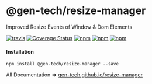 # @gen-tech/resize-manager
Improved Resize Events of Window & Dom Elements

[![travis](https://travis-ci.org/gen-tech/resize-manager.svg)](https://travis-ci.org/gen-tech/resize-manager)
[![Coverage Status](https://coveralls.io/repos/github/gen-tech/resize-manager/badge.svg?branch=master)](https://coveralls.io/github/gen-tech/resize-manager?branch=master)
[![npm](https://img.shields.io/npm/v/@gen-tech/resize-manager.svg)](https://www.npmjs.com/package/@gen-tech/resize-manager)
[![npm](https://img.shields.io/npm/dw/@gen-tech/resize-manager.svg)](https://www.npmjs.com/package/@gen-tech/resize-manager)
[![npm](https://img.shields.io/npm/l/@gen-tech/resize-manager.svg)](https://github.com/gen-tech/resize-manager/blob/master/LICENSE)

#### Installation
`npm install @gen-tech/resize-manager --save`

All Documentation => [gen-tech.github.io/resize-manager](https://gen-tech.github.io/resize-manager)
